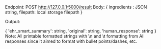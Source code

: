 Endpoint:
POST http://127.0.0.1:5000/result
Body:
{
  ingredients : JSON string, 
  filepath: local storage filepath
}

Output:

{
  'ehr_smart_summary': string,
  'original': string,
  'human_response': string
}
Note: All printable formatted strings with \n and \t formatting from AI responses since it aimed to format with bullet points/dashes, etc.
